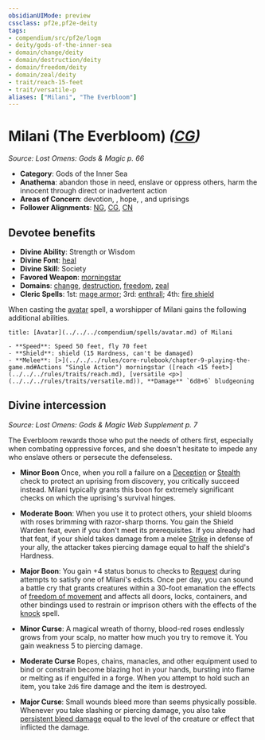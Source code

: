 ```yaml
---
obsidianUIMode: preview
cssclass: pf2e,pf2e-deity
tags:
- compendium/src/pf2e/logm
- deity/gods-of-the-inner-sea
- domain/change/deity
- domain/destruction/deity
- domain/freedom/deity
- domain/zeal/deity
- trait/reach-15-feet
- trait/versatile-p
aliases: ["Milani", "The Everbloom"]
---
```

# Milani (The Everbloom) *([CG](../../../rules/traits/chaotic-good-b1.md))*  
*Source: Lost Omens: Gods & Magic p. 66*  

- **Category**: Gods of the Inner Sea
- **Anathema**: abandon those in need, enslave or oppress others, harm the innocent through direct or inadvertent action
- **Areas of Concern**: devotion, , hope, , and uprisings
- **Follower Alignments**: [NG](../../../rules/traits/neutral-good-b1.md), [CG](../../../rules/traits/chaotic-good-b1.md), [CN](../../../rules/traits/chaotic-neutral-b1.md)

## Devotee benefits

- **Divine Ability**: Strength or Wisdom
- **Divine Font**: [heal](../../spells/heal.md)
- **Divine Skill**: Society
- **Favored Weapon**: [morningstar](../../equipment/items/morningstar.md)
- **Domains**: [change](../domains.md#Change), [destruction](../domains.md#Destruction), [freedom](../domains.md#Freedom), [zeal](../domains.md#Zeal)
- **Cleric Spells**: 1st: [mage armor](../../spells/mage-armor.md); 3rd: [enthrall](../../spells/enthrall.md); 4th: [fire shield](../../spells/fire-shield.md)

When casting the [avatar](../../spells/avatar.md) spell, a worshipper of Milani gains the following additional abilities.

```ad-embed-avatar
title: [Avatar](../../../compendium/spells/avatar.md) of Milani

- **Speed**: Speed 50 feet, fly 70 feet
- **Shield**: shield (15 Hardness, can't be damaged)
- **Melee**: [>](../../../rules/core-rulebook/chapter-9-playing-the-game.md#Actions "Single Action") morningstar ([reach <15 feet>](../../../rules/traits/reach.md), [versatile <p>](../../../rules/traits/versatile.md)), **Damage** `6d8+6` bludgeoning
```

## Divine intercession
*Source: Lost Omens: Gods & Magic Web Supplement p. 7*

The Everbloom rewards those who put the needs of others first, especially when combating oppressive forces, and she doesn't hesitate to impede any who enslave others or persecute the defenseless.

- **Minor Boon** Once, when you roll a failure on a [Deception](../../skills.md#Deception) or [Stealth](../../skills.md#Stealth) check to protect an uprising from discovery, you critically succeed instead. Milani typically grants this boon for extremely significant checks on which the uprising's survival hinges.
- **Moderate Boon**: When you use it to protect others, your shield blooms with roses brimming with razor-sharp thorns. You gain the Shield Warden feat, even if you don't meet its prerequisites. If you already had that feat, if your shield takes damage from a melee [Strike](../../../rules/actions/strike.md) in defense of your ally, the attacker takes piercing damage equal to half the shield's Hardness.
- **Major Boon**: You gain +4 status bonus to checks to [Request](../../../rules/actions/request.md) during attempts to satisfy one of Milani's edicts. Once per day, you can sound a battle cry that grants creatures within a 30-foot emanation the effects of [freedom of movement](../../spells/freedom-of-movement.md) and affects all doors, locks, containers, and other bindings used to restrain or imprison others with the effects of the [knock](../../spells/knock.md) spell.

- **Minor Curse**: A magical wreath of thorny, blood-red roses endlessly grows from your scalp, no matter how much you try to remove it. You gain weakness 5 to piercing damage.
- **Moderate Curse** Ropes, chains, manacles, and other equipment used to bind or constrain become blazing hot in your hands, bursting into flame or melting as if engulfed in a forge. When you attempt to hold such an item, you take `2d6` fire damage and the item is destroyed.
- **Major Curse**: Small wounds bleed more than seems physically possible. Whenever you take slashing or piercing damage, you also take [persistent bleed damage](../../../rules/conditions.md#Persistent%20Damage) equal to the level of the creature or effect that inflicted the damage.
